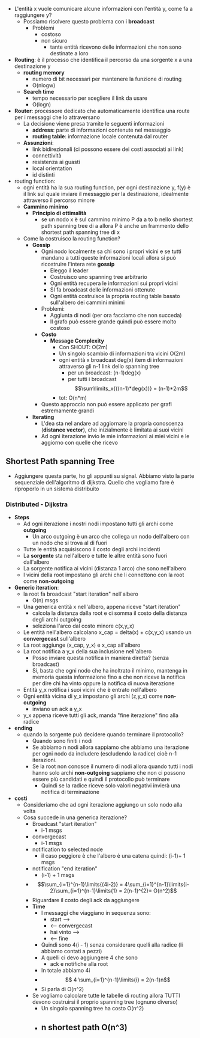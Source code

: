 - L'entità x vuole comunicare alcune informazioni con l'entità y, come fa a raggiungere y?
	- Possiamo risolvere questo problema con i **broadcast**
		- Problemi
			- costoso
			- non sicuro
				- tante entità ricevono delle informazioni che non sono destinate a loro
- **Routing**: è il processo che identifica il percorso da una sorgente x a una destinazione y
	- **routing memory**
		- numero di bit necessari per mantenere la funzione di routing 
		- O(nlogw)
	- **Search time**
		- tempo necessario per scegliere il link da usare
		- O(logn)
- **Router**: processore dedicato che automaticamente identifica una route per i messaggi che lo attraversano
	- La decisione viene presa tramite le seguenti informazioni
		- **address**: parte di informazioni contenute nel messaggio
		- **routing table**: informazione locale contenuta dal router
	- **Assunzioni**:
		- link bidirezionali (ci possono essere dei costi associati ai link)
		- connettività
		- resistenza ai guasti
		- local orientation
		- id distinti
- routing function:
	- ogni entità ha la sua routing function, per ogni destinazione y, f(y) è il link sul quale inviare il messaggio per la destinazione, idealmente attraverso il percorso minore
	- **Cammino minimo**
		- **Principio di ottimalità**
			- se un nodo x è sul cammino minimo P da a to b nello shortest path spanning tree di a allora P è anche un frammento dello shortest path spanning tree di x 
	- Come la costruisco la routing function?
		- **Gossip**
			- Ogni nodo localmente sa chi sono i propri vicini e se tutti mandano a tutti queste informazioni locali allora si può ricostruire l'intera rete **gossip**
				- Eleggo il leader
				- Costruisco uno spanning tree arbitrario
				- Ogni entità recupera le informazioni sui propri vicini
				- SI fa broadcast delle informazioni ottenute
				- Ogni entità costruisce la propria routing table basato sull'albero dei cammini minimi
			- Problemi:
				- Aggiunta di nodi (per ora facciamo che non succeda)
				- Il grafo può essere grande quindi può essere molto costoso
			- **Costo**
				- **Message Complexity**
					- Con SHOUT: O(2m)
					- Un singolo scambio di informazioni tra vicini O(2m)
					- ogni entità x broadcast deg(x) item di informazioni attraverso gli n-1 link dello spanning tree
						- per un broadcast: (n-1)deg(x)
						- per tutti i broadcast $$\sum\limits_x{((n-1)*deg(x))} = (n-1)*2m$$
					- tot: O(n*m)
			- Questo approccio non può essere applicato per grafi estremamente grandi
		- **Iterating**
			- L'dea sta nel andare ad aggiornare la propria conoscenza (**distance vector**), che inizialmente è limitata ai suoi vicini
			- Ad ogni iterazione invio le mie informazioni ai miei vicini e le aggiorno con quelle che ricevo
## Shortest Path spanning Tree
- Aggiungere questa parte, ho gli appunti su signal. Abbiamo visto la parte sequenziale dell'algoritmo di dijkstra. Quello che vogliamo fare è riproporlo in un sistema distribuito
### Distributed - Dijkstra
- **Steps**
	- Ad ogni iterazione i nostri nodi impostano tutti gli archi come **outgoing**
		- Un arco outgoing è un arco che collega un nodo dell'albero con un nodo che si trova al di fuori
	- Tutte le entità acquisiscono il costo degli archi incidenti
	- La **sorgente** sta nell'albero e tutte le altre entità sono fuori dall'albero
	- La sorgente notifica ai vicini (distanza 1 arco) che sono nell'albero
	- I vicini della root impostano gli archi che li connettono con la root come **non-outgoing**
- **Generic iteration**:
	- la root fa broadcast "start iteration" nell'albero
		- O(n) msgs
	- Una generica entità x nell'albero, appena riceve "start iteration"
		- calcola la distanza dalla root e ci somma il costo della distanza degli archi outgoing
		- seleziona l'arco dal costo minore c(x,y_x)
	- Le entità nell'albero calcolano x_cap = delta(x) + c(x,y_x) usando un **convergecast** sull'albero
	- La root aggiunge (x_cap, y_x) e x_cap all'albero
	- La root notifica a y_x della sua inclusione nell'albero
		- Posso inviare questa notifica in maniera diretta? (senza broadcast)
		-  Si, basta che ogni nodo che ha inoltrato il minimo, mantenga in memoria questa informazione fino a che non riceve la notifica per dire chi ha vinto oppure la notifica di nuova iterazione
	- Entità y_x notifica i suoi vicini che è entrato nell'albero
	- Ogni entità vicina di y_x impostano gli archi (z,y_x) come **non-outgoing**
		- inviano un ack a y_x
	- y_x appena riceve tutti gli ack, manda "fine iterazione" fino alla radice
- **ending**
	- quando la sorgente può decidere quando terminare il protocollo?
		- Quando sono finiti i nodi
		- Se abbiamo n nodi allora sappiamo che abbiamo una iterazione per ogni nodo da includere (escludendo la radice) cioè n-1 iterazioni.
		- Se la root non conosce il numero di nodi allora quando tutti i nodi hanno solo archi **non-outgoing** sappiamo che non ci possono essere più candidati e quindi il protocollo può terminare
			- Quindi se la radice riceve solo valori negativi invierà una notifica di terminazione
- **costi**
	- Consideriamo che ad ogni iterazione aggiungo un solo nodo alla volta
	- Cosa succede in una generica iterazione?
		- Broadcast "start iteration"
			- i-1 msgs
		- convergecast
			- i-1 msgs
		- notification to selected node
			- il caso peggiore è che l'albero è una catena quindi: (i-1)+ 1 msgs
		- notification "end iteration"
			- (i-1) + 1 msgs
		- $$\sum_{i=1}^{n-1}\limits{(4i-2)} = 4\sum_{i=1}^{n-1}\limits{i-2}\sum_{i=1}^{n-1}\limits{1} = 2(n-1)^{2}= O(n^2)$$
		- Riguardare il costo degli ack da aggiungere
		- **Time**
			- I messaggi che viaggiano in sequenza sono:
				- start -->
				- <-- convergecast
				- hai vinto -->
				- <-- fine
			- Quindi sono 4(i - 1) senza considerare quelli alla radice (li abbiamo contati a pezzi)
			- A quelli ci devo aggiungere 4 che sono
				- ack e notifiche alla root
			- In totale abbiamo 4i 
			- $$ 4 \sum_{i=1}^{n-1}\limits{i} = 2(n-1)n$$
			- Si parla di O(n^2)
		- Se vogliamo calcolare tutte le tabelle di routing allora TUTTI devono costruirsi il proprio spanning tree (ognuno diverso)
			- Un singolo spanning tree ha costo O(n^2)
			- n shortest path O(n^3)
				- 